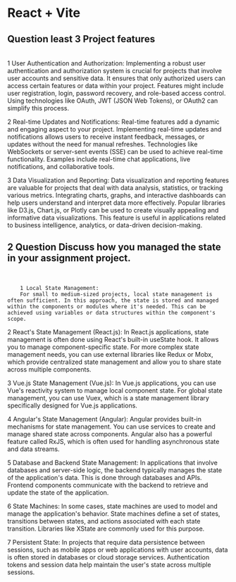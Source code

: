 # React + Vite
   <h2> Question  least 3 Project features </h2> <br>
  1  User Authentication and Authorization:
        Implementing a robust user authentication and authorization system is crucial for projects that involve user accounts and sensitive data. It ensures that only authorized users can access certain features or data within your project. Features might include user registration, login, password recovery, and role-based access control. Using technologies like OAuth, JWT (JSON Web Tokens), or OAuth2 can simplify this process.

   2 Real-time Updates and Notifications:
        Real-time features add a dynamic and engaging aspect to your project. Implementing real-time updates and notifications allows users to receive instant feedback, messages, or updates without the need for manual refreshes. Technologies like WebSockets or server-sent events (SSE) can be used to achieve real-time functionality. Examples include real-time chat applications, live notifications, and collaborative tools.

 3   Data Visualization and Reporting:
        Data visualization and reporting features are valuable for projects that deal with data analysis, statistics, or tracking various metrics. Integrating charts, graphs, and interactive dashboards can help users understand and interpret data more effectively. Popular libraries like D3.js, Chart.js, or Plotly can be used to create visually appealing and informative data visualizations. This feature is useful in applications related to business intelligence, analytics, or data-driven decision-making.

   <h2>    2  Question Discuss how you managed the state in your assignment project. </h2> <br>

        1 Local State Management:
        For small to medium-sized projects, local state management is often sufficient. In this approach, the state is stored and managed within the components or modules where it's needed. This can be achieved using variables or data structures within the component's scope.

   2 React's State Management (React.js):
        In React.js applications, state management is often done using React's built-in useState hook. It allows you to manage component-specific state. For more complex state management needs, you can use external libraries like Redux or Mobx, which provide centralized state management and allow you to share state across multiple components.

  3  Vue.js State Management (Vue.js):
        In Vue.js applications, you can use Vue's reactivity system to manage local component state. For global state management, you can use Vuex, which is a state management library specifically designed for Vue.js applications.

  4  Angular's State Management (Angular):
        Angular provides built-in mechanisms for state management. You can use services to create and manage shared state across components. Angular also has a powerful feature called RxJS, which is often used for handling asynchronous state and data streams.

  5  Database and Backend State Management:
        In applications that involve databases and server-side logic, the backend typically manages the state of the application's data. This is done through databases and APIs. Frontend components communicate with the backend to retrieve and update the state of the application.

   6 State Machines:
        In some cases, state machines are used to model and manage the application's behavior. State machines define a set of states, transitions between states, and actions associated with each state transition. Libraries like XState are commonly used for this purpose.

  7  Persistent State:
        In projects that require data persistence between sessions, such as mobile apps or web applications with user accounts, data is often stored in databases or cloud storage services. Authentication tokens and session data help maintain the user's state across multiple sessions.


